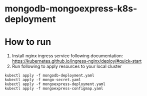 # mongodb-mongoexpress-k8s-deployment

# How to run
1. Install nginx ingress service following documentation: https://kubernetes.github.io/ingress-nginx/deploy/#quick-start
2. Run following to apply resources to your local cluster
```  
kubectl apply -f mongodb-deployment.yaml
kubectl apply -f mongo-secret.yaml
kubectl apply -f mongoexpress-deployment.yaml
kubectl apply -f mongoexpress-configmap.yaml
``` 